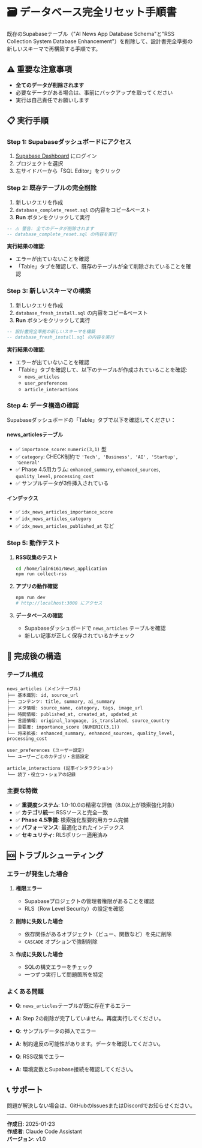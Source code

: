 # 🗃️ データベース完全リセット手順書

既存のSupabaseテーブル（"AI News App Database Schema"と"RSS Collection System Database Enhancement"）を削除して、設計書完全準拠の新しいスキーマで再構築する手順です。

## ⚠️ 重要な注意事項

- **全てのデータが削除されます**
- 必要なデータがある場合は、事前にバックアップを取ってください
- 実行は自己責任でお願いします

## 📋 実行手順

### Step 1: Supabaseダッシュボードにアクセス

1. [Supabase Dashboard](https://supabase.com/dashboard) にログイン
2. プロジェクトを選択
3. 左サイドバーから「SQL Editor」をクリック

### Step 2: 既存テーブルの完全削除

1. 新しいクエリを作成
2. `database_complete_reset.sql` の内容をコピー&ペースト
3. **Run** ボタンをクリックして実行

```sql
-- ⚠️ 警告: 全てのデータが削除されます
-- database_complete_reset.sql の内容を実行
```

**実行結果の確認**:
- エラーが出ていないことを確認
- 「Table」タブを確認して、既存のテーブルが全て削除されていることを確認

### Step 3: 新しいスキーマの構築

1. 新しいクエリを作成
2. `database_fresh_install.sql` の内容をコピー&ペースト  
3. **Run** ボタンをクリックして実行

```sql
-- 設計書完全準拠の新しいスキーマを構築
-- database_fresh_install.sql の内容を実行
```

**実行結果の確認**:
- エラーが出ていないことを確認
- 「Table」タブを確認して、以下のテーブルが作成されていることを確認:
  - `news_articles`
  - `user_preferences` 
  - `article_interactions`

### Step 4: データ構造の確認

Supabaseダッシュボードの「Table」タブで以下を確認してください：

#### news_articlesテーブル
- ✅ `importance_score`: `numeric(3,1)` 型
- ✅ `category`: CHECK制約で `'Tech', 'Business', 'AI', 'Startup', 'General'`
- ✅ Phase 4.5用カラム: `enhanced_summary`, `enhanced_sources`, `quality_level`, `processing_cost`
- ✅ サンプルデータが3件挿入されている

#### インデックス
- ✅ `idx_news_articles_importance_score`
- ✅ `idx_news_articles_category`
- ✅ `idx_news_articles_published_at` など

### Step 5: 動作テスト

1. **RSS収集のテスト**
   ```bash
   cd /home/lain6161/News_application
   npm run collect-rss
   ```

2. **アプリの動作確認**
   ```bash
   npm run dev
   # http://localhost:3000 にアクセス
   ```

3. **データベースの確認**
   - Supabaseダッシュボードで `news_articles` テーブルを確認
   - 新しい記事が正しく保存されているかチェック

## 🎯 完成後の構造

### テーブル構成
```
news_articles (メインテーブル)
├── 基本識別: id, source_url
├── コンテンツ: title, summary, ai_summary
├── メタ情報: source_name, category, tags, image_url
├── 時間情報: published_at, created_at, updated_at
├── 言語情報: original_language, is_translated, source_country
├── 重要度: importance_score (NUMERIC(3,1))
└── 将来拡張: enhanced_summary, enhanced_sources, quality_level, processing_cost

user_preferences (ユーザー設定)
└── ユーザーごとのカテゴリ・言語設定

article_interactions (記事インタラクション)
└── 読了・役立つ・シェアの記録
```

### 主要な特徴
- ✅ **重要度システム**: 1.0-10.0の精密な評価（8.0以上が検索強化対象）
- ✅ **カテゴリ統一**: RSSソースと完全一致
- ✅ **Phase 4.5準備**: 検索強化型要約用カラム完備
- ✅ **パフォーマンス**: 最適化されたインデックス
- ✅ **セキュリティ**: RLSポリシー適用済み

## 🆘 トラブルシューティング

### エラーが発生した場合

1. **権限エラー**
   - Supabaseプロジェクトの管理者権限があることを確認
   - RLS（Row Level Security）の設定を確認

2. **削除に失敗した場合**
   - 依存関係があるオブジェクト（ビュー、関数など）を先に削除
   - `CASCADE` オプションで強制削除

3. **作成に失敗した場合**
   - SQLの構文エラーをチェック
   - 一つずつ実行して問題箇所を特定

### よくある問題

- **Q**: `news_articles`テーブルが既に存在するエラー
- **A**: Step 2の削除が完了していません。再度実行してください。

- **Q**: サンプルデータの挿入でエラー
- **A**: 制約違反の可能性があります。データを確認してください。

- **Q**: RSS収集でエラー
- **A**: 環境変数とSupabase接続を確認してください。

## 📞 サポート

問題が解決しない場合は、GitHubのIssuesまたはDiscordでお知らせください。

---

**作成日**: 2025-01-23  
**作成者**: Claude Code Assistant  
**バージョン**: v1.0